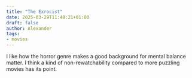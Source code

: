 ```yaml
---
title: "The Exrocist"
date: 2025-03-29T11:48:21+01:00
draft: false
author: Alexander
tags:
- movies
---
```


I like how the horror genre makes a good background for mental balance matter.
I think a kind of non-rewatchability compared to more puzzling movies has its point.
